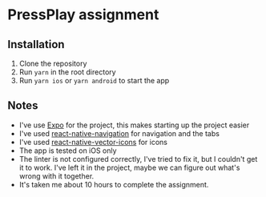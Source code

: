 # PressPlay assignment
## Installation
1. Clone the repository
2. Run `yarn` in the root directory
3. Run `yarn ios` or `yarn android` to start the app

## Notes
- I've use [Expo](https://docs.expo.dev/) for the project, this makes starting up the project easier
- I've used [react-native-navigation](https://reactnavigation.org/docs/getting-started) for navigation and the tabs
- I've used [react-native-vector-icons]() for icons
- The app is tested on iOS only
- The linter is not configured correctly, I've tried to fix it, but I couldn't get it to work. I've left it in the project, maybe we can figure out what's wrong with it together.
- It's taken me about 10 hours to complete the assignment.
